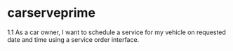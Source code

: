 # carserveprime

1.1 As a car owner, I want to schedule a service for my vehicle on requested date and time using a service order interface.

